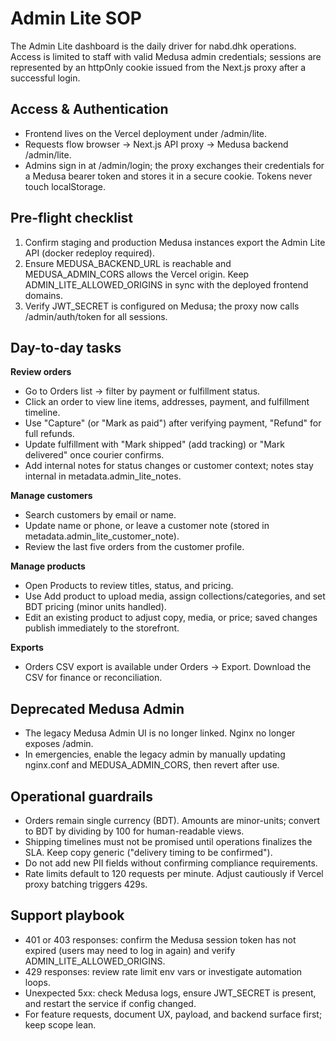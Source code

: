 Admin Lite SOP
==============

The Admin Lite dashboard is the daily driver for nabd.dhk operations. Access is limited to staff with valid Medusa admin credentials; sessions are represented by an httpOnly cookie issued from the Next.js proxy after a successful login.

Access & Authentication
-----------------------
- Frontend lives on the Vercel deployment under /admin/lite.
- Requests flow browser -> Next.js API proxy -> Medusa backend /admin/lite.
- Admins sign in at /admin/login; the proxy exchanges their credentials for a Medusa bearer token and stores it in a secure cookie. Tokens never touch localStorage.

Pre-flight checklist
--------------------
1. Confirm staging and production Medusa instances export the Admin Lite API (docker redeploy required).
2. Ensure MEDUSA_BACKEND_URL is reachable and MEDUSA_ADMIN_CORS allows the Vercel origin. Keep ADMIN_LITE_ALLOWED_ORIGINS in sync with the deployed frontend domains.
3. Verify JWT_SECRET is configured on Medusa; the proxy now calls /admin/auth/token for all sessions.

Day-to-day tasks
----------------
**Review orders**
- Go to Orders list -> filter by payment or fulfillment status.
- Click an order to view line items, addresses, payment, and fulfillment timeline.
- Use "Capture" (or "Mark as paid") after verifying payment, "Refund" for full refunds.
- Update fulfillment with "Mark shipped" (add tracking) or "Mark delivered" once courier confirms.
- Add internal notes for status changes or customer context; notes stay internal in metadata.admin_lite_notes.

**Manage customers**
- Search customers by email or name.
- Update name or phone, or leave a customer note (stored in metadata.admin_lite_customer_note).
- Review the last five orders from the customer profile.

**Manage products**
- Open Products to review titles, status, and pricing.
- Use Add product to upload media, assign collections/categories, and set BDT pricing (minor units handled).
- Edit an existing product to adjust copy, media, or price; saved changes publish immediately to the storefront.

**Exports**
- Orders CSV export is available under Orders -> Export. Download the CSV for finance or reconciliation.

Deprecated Medusa Admin
-----------------------
- The legacy Medusa Admin UI is no longer linked. Nginx no longer exposes /admin.
- In emergencies, enable the legacy admin by manually updating nginx.conf and MEDUSA_ADMIN_CORS, then revert after use.

Operational guardrails
----------------------
- Orders remain single currency (BDT). Amounts are minor-units; convert to BDT by dividing by 100 for human-readable views.
- Shipping timelines must not be promised until operations finalizes the SLA. Keep copy generic ("delivery timing to be confirmed").
- Do not add new PII fields without confirming compliance requirements.
- Rate limits default to 120 requests per minute. Adjust cautiously if Vercel proxy batching triggers 429s.

Support playbook
----------------
- 401 or 403 responses: confirm the Medusa session token has not expired (users may need to log in again) and verify ADMIN_LITE_ALLOWED_ORIGINS.
- 429 responses: review rate limit env vars or investigate automation loops.
- Unexpected 5xx: check Medusa logs, ensure JWT_SECRET is present, and restart the service if config changed.
- For feature requests, document UX, payload, and backend surface first; keep scope lean.
